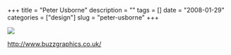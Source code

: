 +++
title = "Peter Usborne"
description = ""
tags = []
date = "2008-01-29"
categories = ["design"]
slug = "peter-usborne"
+++


 

  <div id="screens-thumbs" class="clearfix">
    <div class="txt-center" id="design-submission"><a href="http://www.buzzgraphics.co.uk/"><img id='bluga-thumbnail-1035' class='bluga-thumbnail large' src='//media.konigi.com/bluga/
wt47f281d27b5cf_0.jpg'/></a></div>  
  </div>   
<p><a href="http://www.buzzgraphics.co.uk/">http://www.buzzgraphics.co.uk/</a></p>




